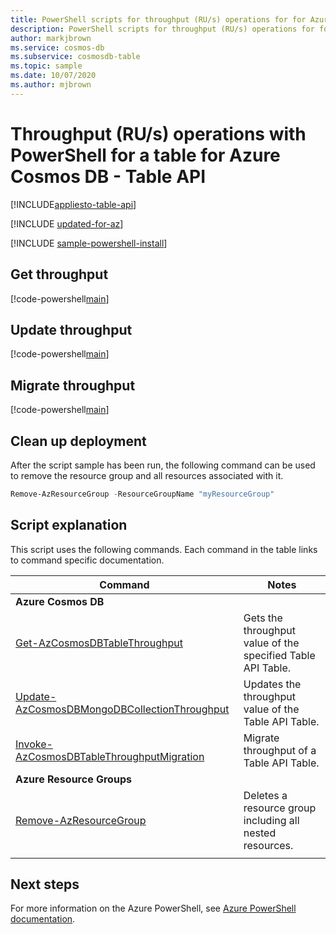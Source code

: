 ```yaml
---
title: PowerShell scripts for throughput (RU/s) operations for for Azure Cosmos DB Table API
description: PowerShell scripts for throughput (RU/s) operations for for Azure Cosmos DB Table API
author: markjbrown
ms.service: cosmos-db
ms.subservice: cosmosdb-table
ms.topic: sample
ms.date: 10/07/2020
ms.author: mjbrown
---
```


# Throughput (RU/s) operations with PowerShell for a table for Azure Cosmos DB - Table API
[!INCLUDE[appliesto-table-api](includes/appliesto-table-api.md)]

[!INCLUDE [updated-for-az](../../../../../includes/updated-for-az.md)]

[!INCLUDE [sample-powershell-install](../../../../../includes/sample-powershell-install-no-ssh.md)]

## Get throughput

[!code-powershell[main](../../../../../powershell_scripts/cosmosdb/table/ps-table-ru-get.ps1 "Get throughput on a table for Table API")]

## Update throughput

[!code-powershell[main](../../../../../powershell_scripts/cosmosdb/table/ps-table-ru-update.ps1 "Update throughput on a table for Table API")]

## Migrate throughput

[!code-powershell[main](../../../../../powershell_scripts/cosmosdb/table/ps-table-ru-migrate.ps1 "Migrate between standard and autoscale throughput on a table for Table API")]

## Clean up deployment

After the script sample has been run, the following command can be used to remove the resource group and all resources associated with it.

```powershell
Remove-AzResourceGroup -ResourceGroupName "myResourceGroup"
```

## Script explanation

This script uses the following commands. Each command in the table links to command specific documentation.

| Command | Notes |
|---|---|
|**Azure Cosmos DB**| |
| [Get-AzCosmosDBTableThroughput](/powershell/module/az.cosmosdb/get-azcosmosdbtablethroughput) | Gets the throughput value of the specified Table API Table. |
| [Update-AzCosmosDBMongoDBCollectionThroughput](/powershell/module/az.cosmosdb/update-azcosmosdbsqldatabasethroughput) | Updates the throughput value of the Table API Table. |
| [Invoke-AzCosmosDBTableThroughputMigration](/powershell/module/az.cosmosdb/invoke-azcosmosdbtablethroughputmigration) | Migrate throughput of a Table API Table. |
|**Azure Resource Groups**| |
| [Remove-AzResourceGroup](/powershell/module/az.resources/remove-azresourcegroup) | Deletes a resource group including all nested resources. |
|||

## Next steps

For more information on the Azure PowerShell, see [Azure PowerShell documentation](/powershell/).